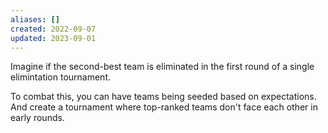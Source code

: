 ```yaml
---
aliases: []
created: 2022-09-07
updated: 2023-09-01
---
```

Imagine if the second-best team is eliminated in the first round of a single elimintation tournament.

To combat this, you can have teams being seeded based on expectations. And create a tournament where top-ranked teams don't face each other in early rounds.
